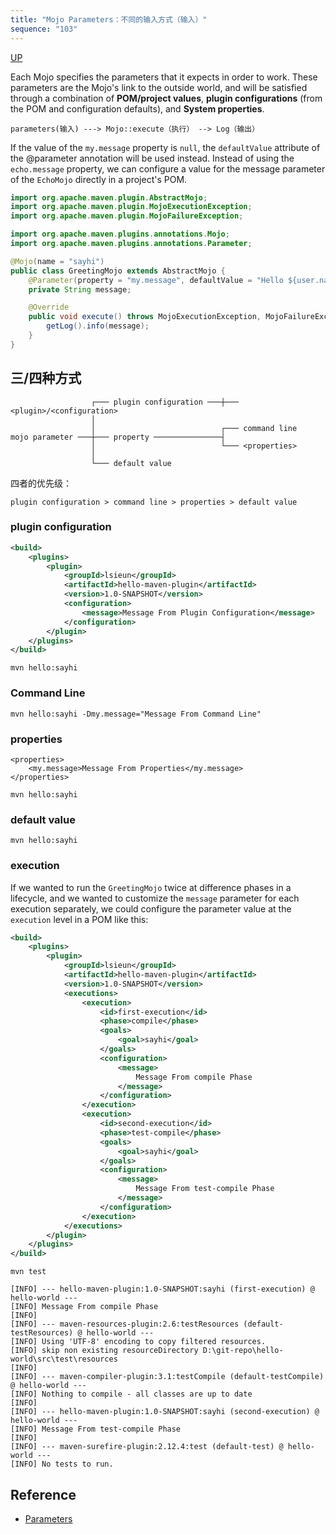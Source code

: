```yaml
---
title: "Mojo Parameters：不同的输入方式（输入）"
sequence: "103"
---
```


[UP](/maven.html)


Each Mojo specifies the parameters that it expects in order to work.
These parameters are the Mojo's link to the outside world,
and will be satisfied through a combination of **POM/project values**,
**plugin configurations** (from the POM and configuration defaults), and **System properties**.

```text
parameters(输入) ---> Mojo::execute（执行） --> Log（输出）
```

If the value of the `my.message` property is `null`,
the `defaultValue` attribute of the @parameter annotation will be used instead.
Instead of using the `echo.message` property,
we can configure a value for the message parameter of the `EchoMojo` directly in a project's POM.

```java
import org.apache.maven.plugin.AbstractMojo;
import org.apache.maven.plugin.MojoExecutionException;
import org.apache.maven.plugin.MojoFailureException;

import org.apache.maven.plugins.annotations.Mojo;
import org.apache.maven.plugins.annotations.Parameter;

@Mojo(name = "sayhi")
public class GreetingMojo extends AbstractMojo {
    @Parameter(property = "my.message", defaultValue = "Hello ${user.name}")
    private String message;

    @Override
    public void execute() throws MojoExecutionException, MojoFailureException {
        getLog().info(message);
    }
}
```



## 三/四种方式

```text
                  ┌─── plugin configuration ───┼─── <plugin>/<configuration>
                  │
                  │                            ┌─── command line
mojo parameter ───┼─── property ───────────────┤
                  │                            └─── <properties>
                  │
                  └─── default value
```

四者的优先级：

```text
plugin configuration > command line > properties > default value
```

### plugin configuration

```xml
<build>
    <plugins>
        <plugin>
            <groupId>lsieun</groupId>
            <artifactId>hello-maven-plugin</artifactId>
            <version>1.0-SNAPSHOT</version>
            <configuration>
                <message>Message From Plugin Configuration</message>
            </configuration>
        </plugin>
    </plugins>
</build>
```

```text
mvn hello:sayhi
```

### Command Line

```text
mvn hello:sayhi -Dmy.message="Message From Command Line"
```

### properties

```text
<properties>
    <my.message>Message From Properties</my.message>
</properties>
```

```text
mvn hello:sayhi
```

### default value

```text
mvn hello:sayhi
```

### execution

If we wanted to run the `GreetingMojo` twice at difference phases in a lifecycle,
and we wanted to customize the `message` parameter for each execution separately,
we could configure the parameter value at the `execution` level in a POM like this:

```xml
<build>
    <plugins>
        <plugin>
            <groupId>lsieun</groupId>
            <artifactId>hello-maven-plugin</artifactId>
            <version>1.0-SNAPSHOT</version>
            <executions>
                <execution>
                    <id>first-execution</id>
                    <phase>compile</phase>
                    <goals>
                        <goal>sayhi</goal>
                    </goals>
                    <configuration>
                        <message>
                            Message From compile Phase
                        </message>
                    </configuration>
                </execution>
                <execution>
                    <id>second-execution</id>
                    <phase>test-compile</phase>
                    <goals>
                        <goal>sayhi</goal>
                    </goals>
                    <configuration>
                        <message>
                            Message From test-compile Phase
                        </message>
                    </configuration>
                </execution>
            </executions>
        </plugin>
    </plugins>
</build>
```

```text
mvn test
```

```text
[INFO] --- hello-maven-plugin:1.0-SNAPSHOT:sayhi (first-execution) @ hello-world ---
[INFO] Message From compile Phase
[INFO] 
[INFO] --- maven-resources-plugin:2.6:testResources (default-testResources) @ hello-world ---
[INFO] Using 'UTF-8' encoding to copy filtered resources.
[INFO] skip non existing resourceDirectory D:\git-repo\hello-world\src\test\resources
[INFO] 
[INFO] --- maven-compiler-plugin:3.1:testCompile (default-testCompile) @ hello-world ---
[INFO] Nothing to compile - all classes are up to date
[INFO] 
[INFO] --- hello-maven-plugin:1.0-SNAPSHOT:sayhi (second-execution) @ hello-world ---
[INFO] Message From test-compile Phase
[INFO] 
[INFO] --- maven-surefire-plugin:2.12.4:test (default-test) @ hello-world ---
[INFO] No tests to run.
```

## Reference

- [Parameters](https://maven.apache.org/guides/plugin/guide-java-plugin-development.html#parameters)

